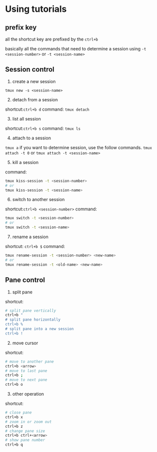 # Using tutorials

## prefix key

all the shortcut key are prefixed by the `ctrl+b`

basically all the commands that need to determine a session
using `-t <session-number>` or `-t <session-name>`

## Session control

1. create a new session

`tmux new -s <session-name>`

2. detach from a session

shortcut:`ctrl+b d`
command: `tmux detach` 

3. list all session

shortcut:`ctrl+b s`
command: `tmux ls` 

4. attach to a session

`tmux a`
if you want to determine session, use the follow commands.
`tmux attach -t 0` or `tmux attach -t <session-name>`

5. kill a session

command:
```sh
tmux kiss-session -t <session-number>
# or
tmux kiss-session -t <session-name>
```

6. switch to another session

shortcut:`ctrl+b <session-number>`
command:
```sh
tmux switch -t <session-number>
# or
tmux switch -t <session-name> 
```

7. rename a session

shortcut: `ctrl+b $`
command:
```sh
tmux rename-session -t <session-number> <new-name> 
# or
tmux rename-session -t <old-name> <new-name>
```

## Pane control 

1. split pane

shortcut: 
```sh
# split pane vertically
ctrl+b "
# split pane horizontally
ctrl+b %
# split pane into a new session 
ctrl+b !
```

2. move cursor

shortcut: 
```sh
# move to another pane
ctrl+b <arrow>
# move to last pane
ctrl+b ;
# move to next pane
ctrl+b o
```

3. other operation

shortcut:
```sh
# close pane
ctrl+b x
# zoom in or zoom out 
ctrl+b z
# change pane size
ctrl+b ctrl+<arrow>
# show pane number
ctrl+b q
```
